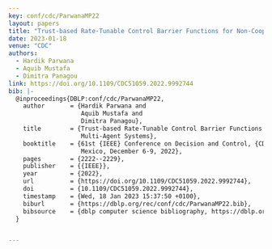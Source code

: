 ```yaml
---
key: conf/cdc/ParwanaMP22
layout: papers
title: "Trust-based Rate-Tunable Control Barrier Functions for Non-Cooperative Multi-Agent Systems."
date: 2023-01-18
venue: "CDC"
authors:
  - Hardik Parwana
  - Aquib Mustafa
  - Dimitra Panagou
link: https://doi.org/10.1109/CDC51059.2022.9992744
bib: |-
  @inproceedings{DBLP:conf/cdc/ParwanaMP22,
    author       = {Hardik Parwana and
                    Aquib Mustafa and
                    Dimitra Panagou},
    title        = {Trust-based Rate-Tunable Control Barrier Functions for Non-Cooperative
                    Multi-Agent Systems},
    booktitle    = {61st {IEEE} Conference on Decision and Control, {CDC} 2022, Cancun,
                    Mexico, December 6-9, 2022},
    pages        = {2222--2229},
    publisher    = {{IEEE}},
    year         = {2022},
    url          = {https://doi.org/10.1109/CDC51059.2022.9992744},
    doi          = {10.1109/CDC51059.2022.9992744},
    timestamp    = {Wed, 18 Jan 2023 15:37:50 +0100},
    biburl       = {https://dblp.org/rec/conf/cdc/ParwanaMP22.bib},
    bibsource    = {dblp computer science bibliography, https://dblp.org}
  }


---
```

